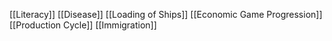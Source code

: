 [[Literacy]]
[[Disease]]
[[Loading of Ships]]
[[Economic Game Progression]]
[[Production Cycle]]
[[Immigration]]